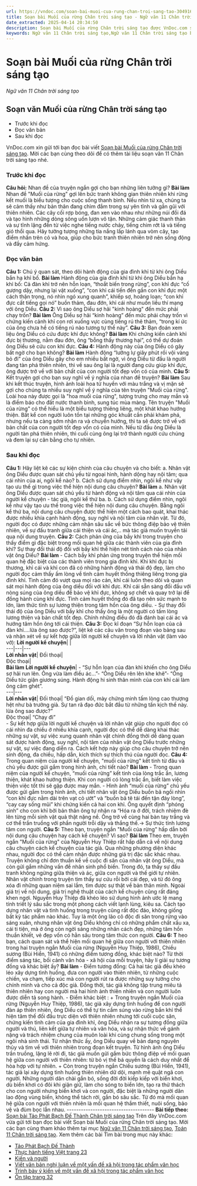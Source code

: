 ```yaml
---
url: https://vndoc.com/soan-bai-muoi-cua-rung-chan-troi-sang-tao-304916
title: Soạn bài Muối của rừng Chân trời sáng tạo - Ngữ văn 11 Chân trời sáng tạo - VnDoc.com
date_extracted: 2025-04-14 20:34:50
description: Soạn bài Muối của rừng Chân trời sáng tạo được VnDoc.com sưu tầm và xin gửi tới bạn đọc cùng tham khảo nhé.
keywords: Ngữ văn 11 Chân trời sáng tạo,Ngữ văn 11 Chân trời sáng tạo bài muối của rừng,Soạn văn 11 Chân trời sáng tạo,văn 11 Chân trời sáng tạo,soạn văn 11 Chân trời,ngữ văn 11 Chân trời,Soạn bài Muối của rừng Chân trời sáng tạo,Soạn bài Muối của rừng,Soạn văn Muối của rừng,muối của rừng
---
```


# Soạn bài Muối của rừng Chân trời sáng tạo
 _Ngữ văn 11 Chân trời sáng tạo_
## Soạn văn Muối của rừng Chân trời sáng tạo
  * Trước khi đọc
  * Đọc văn bản
  * Sau khi đọc

VnDoc.com xin gửi tới bạn đọc bài viết [Soạn bài Muối của rừng Chân trời sáng tạo](<https://vndoc.com/soan-bai-muoi-cua-rung-chan-troi-sang-tao-304916>). Mời các bạn cùng theo dõi để có thêm tài liệu soạn văn 11 Chân trời sáng tạo nhé.
### Trước khi đọc
**Câu hỏi:** Nhan đề của truyện ngắn gợi cho bạn những liên tưởng gì?
**Bài làm**
Nhan đề "Muối của rừng" gợi lên bức tranh không gian thiên nhiên khi rừng kết muối là biểu tượng cho cuộc sống thanh bình. Nếu nhìn từ xa, chúng ta sẽ cảm thấy như bản thân đang chìm đắm trong sự yên tĩnh và gần gũi với thiên nhiên. Các cây cối rợp bóng, đan xen vào nhau như những núi đồi đá và tạo hình những dòng sông uốn lượn vô tận. Những cảm giác thanh thản và sự tĩnh lặng đến từ việc nghe tiếng nước chảy, tiếng chim rớt lá và tiếng gió thổi qua. Hãy tưởng tượng những tia nắng lấp lánh qua vòm cây, tạo điểm nhấn trên cỏ và hoa, giúp cho bức tranh thiên nhiên trở nên sống động và đầy cảm hứng.
### Đọc văn bản
**Câu 1:** Chú ý quan sát, theo dõi hành động của gia đình khỉ từ khi ông Diểu bắn hạ khỉ bố.
**Bài làm**
Hành động của gia đình khỉ từ khi ông Diểu bắn hạ khỉ bố: Cả đàn khỉ trở nên hỗn loạn, “thoắt biến trong rừng”, con khỉ đực “cố gượng dậy, nhưng lại vật xuống”, “con khỉ cái tiến đến gần con khỉ đực một cách thận trọng, nó nhìn ngó xung quanh”, khiếp sợ, hoảng loạn; “con khỉ đực cất tiếng gọi nó” buồn thảm, đau đớn, khỉ cái như muốn liều thí mạng với ông Diểu.
**Câu 2:** Vì sao ông Diểu sợ hãi "kinh hoàng" đến mức phải chạy trốn?
**Bài làm**
Ông Diểu sợ hãi “kinh hoàng” đến mức phải chạy trốn vì chứng kiến cảnh khỉ con rơi xuống vực cùng tiếng rú thê thảm, “trong kí ức của ông chưa hề có tiếng rú nào tương tự thế này”.
**Câu 3:** Bạn đoán xem liệu ông Diểu có cứu được khỉ đực không?
**Bài làm**
Khi chứng kiến cảnh khỉ đực bị thương, nằm đau đớn, ông “bỗng thấy thương hại”, có thể dự đoán ông Diểu sẽ cứu con khỉ đực.
**Câu 4:** Hành động này của ông Diểu có gây bất ngờ cho bạn không?
**Bài làm**
Hành động “lưỡng lự giây phút rồi vội vàng bỏ đi” của ông Diểu gây cho em nhiều bất ngờ, vì ông Diểu từ đầu là người đang tàn phá thiên nhiên, thì về sau ông lại là người đang cứu giúp khỉ đực, ông được trở về với bản chất của con người tốt đẹp vốn có của mình.
**Câu 5:** Kết truyện gợi cho bạn suy nghĩ về ý nghĩa của nhan đề truyện?
**Bài làm**
Sau khi kết thúc truyện, hình ảnh loài hoa tử huyền với màu trắng và vị mặn sẽ gợi cho chúng ta nhiều suy nghĩ về ý nghĩa của tên truyện "Muối của rừng". Loài hoa này được gọi là "hoa muối của rừng", tượng trưng cho may mắn và là điềm báo cho đất nước thanh bình, sung túc mùa màng. Tên truyện "Muối của rừng" có thể hiểu là một biểu tượng thiêng liêng, một khát khao hướng thiện. Bất kể con người luôn tồn tại những góc khuất cần phải khám phá, nhưng nếu ta càng sớm nhận ra và chuyển hướng, thì ta sẽ được trở về với bản chất của con người tốt đẹp vốn có của mình. Nếu từ đầu ông Diểu là người tàn phá thiên nhiên, thì cuối cùng ông lại trở thành người cứu chúng và đem lại sự cân bằng cho tự nhiên.
### Sau khi đọc
**Câu 1:** Hãy liệt kê các sự kiện chính của câu chuyện và cho biết:
a. Nhân vật ông Diểu được quan sát chủ yếu từ ngoại hình, hành dộng hay nội tâm; qua cái nhìn của ai, ngôi kể nào?
b. Cách sử dụng điểm nhìn, ngôi kể như vậy tạo ưu thế gì trong việc thể hiện nội dung câu chuyện?
**Bài làm**
a. Nhân vật ông Diểu được quan sát chủ yếu từ hành động và nội tâm qua cái nhìn của người kể chuyện - tác giả, ngôi kể thứ ba.
b. Cách sử dụng điểm nhìn, ngôi kể như vậy tạo ưu thế trong việc thể hiện nội dung câu chuyện. Bằng ngôi kể thứ ba, nội dung câu chuyện được thể hiện một cách bao quát, khai thác được nhiều khía cạnh hành động, suy nghĩ và nội tâm của nhân vật. Từ đó, người đọc có được những cảm nhận sâu sắc về bức thông điệp bảo vệ thiên nhiên, về sự đấu tranh giữa cái thiện và cái ác,.. mà tác giả muốn truyền tải qua nội dung truyện.
**Câu 2:** Cách phản ứng của bầy khỉ trong truyện cho thấy điểm gì đặc biệt trong mối quan hệ giữa các thành viên của gia đình khỉ? Sự thay đổi thái độ đối với bầy khỉ thể hiện nét tính cách nào của nhân vật ông Diểu?
**Bài làm**
\- Cách bầy khỉ phản ứng trong truyện thể hiện mối quan hệ đặc biệt của các thành viên trong gia đình khỉ. Khi khỉ đực bị thương, khỉ cái và khỉ con đã có những hành động và thái độ đẹp, làm cho người đọc cảm thấy ấm lòng về tình cảm huyết thống thiêng liêng trong gia đình khỉ. Tình cảm đó vượt qua mọi rào cản, khỉ cái luôn theo dõi và quan sát mọi hành động của ông diều đối với khỉ đực. Khỉ cái sẵn sàng đối đầu với nòng súng của ông diều để bảo vệ khỉ đực, không sợ chết và quay trở lại để đồng hành cùng khỉ đực. Tình cảm huyết thống đó đã tạo nên sức mạnh to lớn, làm thức tỉnh sự lương thiện trong tâm hồn của ông diều.
\- Sự thay đổi thái độ của ông Diểu với bầy khỉ cho thấy ông là một người có tấm lòng lương thiện và bản chất tốt đẹp. Chính những điều đó đã đánh bại cái ác và hướng tâm hồn ông tới cái thiện.
**Câu 3:** Đọc kĩ đoạn “Sự hỗn loạn của cả đàn khỉ….lừa ông sao được?”, liệt kê các câu văn trong đoạn vào bảng sau và nhận xét về sự kết hợp giữa lời người kể chuyện và lời nhân vật \(làm vào vở\):
**Lời người kể chuyện**| |   
---|---|---  
**Lời nhân vật**|  Đối thoại|   
Độc thoại|   
**Bài làm**
**Lời người kể chuyện**|  \- “Sự hỗn loạn của đàn khỉ khiến cho ông Diểu sợ hãi run lên. Ông vừa làm điều ác…”\- “Ông Diểu rên lên khe khẽ”\- “Ông Diểu tức giận giương súng. Hành động hi sinh thân mình của con khỉ cái làm ông căm ghét”.  
---|---  
**Lời nhân vật**|  Đối thoại| “Đồ gian dối, mày chứng minh tấm lòng cao thượng hệt như bà trưởng giả. Sự tan rã đạo đức bắt đầu từ những tấn kịch thế này. lừa ông sao được?”  
Độc thoại| “Chạy đi”  
\- Sự kết hợp giữa lời người kể chuyện và lời nhân vật giúp cho người đọc có cái nhìn đa chiều ở nhiều khía cạnh, người đọc có thể dễ dàng khai thác những sự vật, sự việc xung quanh nhân vật chính đồng thời dễ dàng quan sát được hành động, suy nghĩ, nội tâm của nhân vật ông Diểu trước những sự vật, sự việc đang diễn ra. Cách kết hợp này giúp cho câu chuyện trở nên sinh động, đa chiều, hấp dẫn, kích thích sự thích thú của người đọc.
**Câu 4:** Trong quan niệm của người kể chuyện, "muối của rừng" kết tinh từ đâu và chủ yếu được gửi gắm trong hình ảnh, chi tiết nào?
**Bài làm**
\- Trong quan niệm của người kể chuyện, “muối của rừng” kết tinh của lòng trắc ẩn, lương thiện, khát khao hướng thiện. Khi con người có lòng trắc ẩn, biết làm việc thiện việc tốt thì sẽ gặp được may mắn.
\- Hình ảnh “muối của rừng” chủ yếu được gửi gắm trong hình ảnh, chi tiết nhân vật ông Diểu buồn bã ngồi nhìn “con khỉ đực nằm dài trên vạt cỏ ướt” và “buồn bã tê tái đến tận đáy lòng”, “cay cay sống mũi” khi chứng kiến cả hai con khỉ. Ông quyết định “phóng sinh” cho con khỉ bởi bản thân ông tự nhận ra “Hóa ra ở đời, trách nhiệm đè lên từng mỗi sinh vật quả thật nặng nề. Ông trở về cùng hai bàn tay trắng và cơ thể trần truồng với phần người trỗi dậy và thắng thế.→ Sự thức tỉnh lương tâm con người.
**Câu 5:** Theo bạn, truyện ngắn "Muối của rừng" hấp dẫn bởi nội dung câu chuyện hay cách kể chuyện? Vì sao?
**Bài làm**
Theo em, truyện ngắn "Muối của rừng" của Nguyễn Huy Thiệp rất hấp dẫn cả về nội dung câu chuyện cách kể chuyện của tác giả. Qua những phương diện khác nhau, người đọc có thể cảm nhận được những giá trị đặc sắc khác nhau. Truyện không chỉ đơn thuần kể về cuộc đi săn của nhân vật ông Diểu, mà còn gửi gắm những vấn đề nhân sinh phổ biến. Trong đó, ta thấy sự đấu tranh không ngừng giữa thiện và ác, giữa con người và thế giới tự nhiên. Nhân vật chính trong truyện tìm thấy sự cứu rỗi bởi cái đẹp, và từ đó ông xóa đi những quan niệm sai lầm, tìm được sự thật về bản thân mình.
Ngoài giá trị về nội dung, giá trị nghệ thuật của cách kể chuyện cũng rất đáng khen ngợi. Nguyễn Huy Thiệp đã khéo léo sử dụng hình ảnh ước lệ mang tính triết lý sâu sắc trong một phong cách viết lạnh lùng, kiêu sa. Cách tạo dựng nhân vật và tình huống trong truyện cũng rất độc đáo, không giống bất kỳ tác phẩm nào khác. Tuy là một ông lão cô độc đi săn trong rừng vào sáng xuân, nhưng nhân vật ông Diểu không chỉ có những phẩm chất xấu xa, cái ti tiện, mà ở ông còn ngời sáng những nhân cách đẹp, những tâm hồn thuần khiết, vẻ đẹp vốn có hằn sâu trong tâm thức con người.
**Câu 6: T** heo bạn, cách quan sát và thể hiện mối quan hệ giữa con người với thiên nhiên trong hai truyện ngắn Muối của rừng \(Nguyễn Huy Thiệp, 1986\), Chiều sương \(Bùi Hiển, 1941\) có những điểm tương đồng, khác biệt nào? Từ thời điểm sáng tác, bối cảnh văn hóa - xã hội của mỗi truyện, hãy lí giải sự tương đồng và khác biệt ấy?
**Bài làm**
\- Điểm tương đồng: Cả hai tác giả đều khéo léo xây dựng tình huống, đưa con người vào thiên nhiên, từ những cuộc chiến, va chạm, tiếp xúc mà con người rút ra được những suy tưởng cho chính mình và cho cả độc giả. Đồng thời, tác giả không tập trung miêu tả thiên nhiên hay con người mà hai hình ảnh thiên nhiên và con người luôn được diễn tả song hành.
\- Điểm khác biệt :
\+ Trong truyện ngắn Muối của rừng \(Nguyễn Huy Thiệp, 1986\), tác giả xây dựng tình huống để con người đàn áp thiên nhiên, ông Diểu có thể tự tin cầm súng vào rừng bắn khỉ thể hiện tâm thế đối đầu trực diện với thiên nhiên nhưng tới cuối cuộc săn, chứng kiến tình cảm của gia đình khỉ, ông Diểu nhận ra sự tương đồng giữa người và thú, liên kết giữa tự nhiên và văn hóa, và sự nhận thức về gánh nặng và trách nhiệm chung của muôn loài khi cùng chung sống trong một ngôi nhà sinh thái. Từ nhận thức ấy, ông Diểu quay về bản dạng nguyên thủy và tìm về với thiên nhiên trong đoạn kết truyện. Từ hình ảnh ông Diểu trần truồng, lặng lẽ rời đi, tác giả muốn gửi gắm bức thông điệp về mối quan hệ giữa con người với thiên nhiên: từ bỏ vị thế bá quyền là cách duy nhất để hòa hợp với tự nhiên.
\+ Còn trong truyện ngắn Chiều sương \(Bùi Hiển, 1941\), tác giả lại xây dựng tình huống thiên nhiên dữ dội, mạnh mẽ quật ngã con người. Những người dân chài gắn bó, sống đời đời kiếp kiếp với biển khơi, dù biển khơi có đôi khi giận giữ, làm cho sóng to biển lớn, tạo ra thử thách cho con người nhưng biển khơi và con người, đặc biệt là những người dân lao động vùng biển, không thể tách rời, gắn bó sâu sắc. Từ đó mà mối quan hệ giữa con người với thiên nhiên là mối quan hệ thắm thiết, nuôi sống, bảo vệ và đùm bọc lẫn nhau.
\-------------------------------------
**Bài tiếp theo:** [Soạn bài Tảo Phát Bạch Đế Thành Chân trời sáng tạo](<https://vndoc.com/soan-bai-tao-phat-bach-de-thanh-chan-troi-sang-tao-305054>)
Trên đây VnDoc.com vừa gửi tới bạn đọc bài viết Soạn bài Muối của rừng Chân trời sáng tạo. Mời các bạn cùng tham khảo thêm tại mục [Ngữ văn 11 Chân trời sáng tạo](<https://vndoc.com/ngu-van-11-chan-troi-sang-tao>), [Toán 11 Chân trời sáng tạo](<https://vndoc.com/toan-11-chan-troi-sang-tao>).
Xem thêm các bài Tìm bài trong mục này khác:
  * [Tảo Phát Bạch Đế Thành](</soan-bai-tao-phat-bach-de-thanh-chan-troi-sang-tao-305054>)
  * [Thực hành tiếng Việt trang 23](</soan-bai-thuc-hanh-tieng-viet-trang-23-chan-troi-sang-tao-305056>)
  * [Kiến và người](</soan-bai-kien-va-nguoi-chan-troi-sang-tao-305057>)
  * [Viết văn bản nghị luận về một vấn đề xã hội trong tác phẩm văn học](</soan-bai-viet-van-ban-nghi-luan-ve-mot-van-de-xa-hoi-trong-tac-pham-van-hoc-chan-troi-sang-tao-305062>)
  * [Trình bày ý kiến về một vấn đề xã hội trong tác phẩm văn học](</soan-bai-trinh-bay-y-kien-ve-mot-van-de-xa-hoi-trong-tac-pham-van-hoc-chan-troi-sang-tao-305073>)
  * [Ôn tập trang 32](</soan-bai-on-tap-trang-32-chan-troi-sang-tao-305140>)


